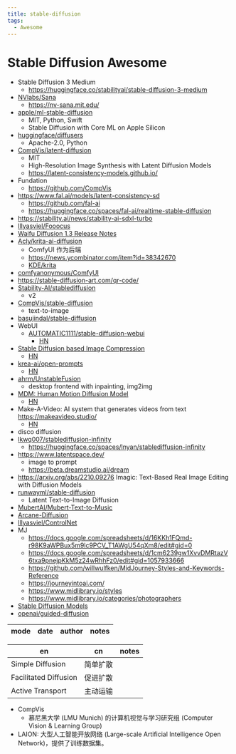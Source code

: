 ```yaml
---
title: stable-diffusion
tags:
  - Awesome
---
```


# Stable Diffusion Awesome

- Stable Diffusion 3 Medium
  - https://huggingface.co/stabilityai/stable-diffusion-3-medium
- [NVlabs/Sana](https://github.com/NVlabs/Sana)
  - https://nv-sana.mit.edu/
- [apple/ml-stable-diffusion](https://github.com/apple/ml-stable-diffusion)
  - MIT, Python, Swift
  - Stable Diffusion with Core ML on Apple Silicon
- [huggingface/diffusers](https://github.com/huggingface/diffusers)
  - Apache-2.0, Python
- [CompVis/latent-diffusion](https://github.com/CompVis/latent-diffusion)
  - MIT
  - High-Resolution Image Synthesis with Latent Diffusion Models
  - https://latent-consistency-models.github.io/
- Fundation
  - https://github.com/CompVis
- https://www.fal.ai/models/latent-consistency-sd
  - https://github.com/fal-ai
  - https://huggingface.co/spaces/fal-ai/realtime-stable-diffusion
- https://stability.ai/news/stability-ai-sdxl-turbo
- [lllyasviel/Fooocus](https://github.com/lllyasviel/Fooocus)
- [Waifu Diffusion 1.3 Release Notes](https://gist.github.com/harubaru/f727cedacae336d1f7877c4bbe2196e1)
- [Acly/krita-ai-diffusion](https://github.com/Acly/krita-ai-diffusion)
  - ComfyUI 作为后端
  - https://news.ycombinator.com/item?id=38342670
  - [KDE/krita](https://github.com/KDE/krita)
- [comfyanonymous/ComfyUI](https://github.com/comfyanonymous/ComfyUI)
- https://stable-diffusion-art.com/qr-code/
- [Stability-AI/stablediffusion](https://github.com/Stability-AI/stablediffusion)
  - v2
- [CompVis/stable-diffusion](https://github.com/CompVis/stable-diffusion)
  - text-to-image
- [basujindal/stable-diffusion](https://github.com/basujindal/stable-diffusion)
- WebUI
  - [AUTOMATIC1111/stable-diffusion-webui](https://github.com/AUTOMATIC1111/stable-diffusion-webui)
    - [HN](https://news.ycombinator.com/item?id=32784181)
- [Stable Diffusion based Image Compression](https://matthias-buehlmann.medium.com/stable-diffusion-based-image-compresssion-6f1f0a399202)
  - [HN](https://news.ycombinator.com/item?id=32907494)
- [krea-ai/open-prompts](https://github.com/krea-ai/open-prompts)
  - [HN](https://news.ycombinator.com/item?id=32943224)
- [ahrm/UnstableFusion](https://github.com/ahrm/UnstableFusion)
  - desktop frontend with inpainting, img2img
- [MDM: Human Motion Diffusion Model](https://guytevet.github.io/mdm-page/)
  - [HN](https://news.ycombinator.com/item?id=33029522)
- Make-A-Video: AI system that generates videos from text https://makeavideo.studio/
  - [HN](https://news.ycombinator.com/item?id=33020181)
- disco diffusion
- [lkwq007/stablediffusion-infinity](https://github.com/lkwq007/stablediffusion-infinity)
  - https://huggingface.co/spaces/lnyan/stablediffusion-infinity
- https://www.latentspace.dev/
  - image to prompt
  - https://beta.dreamstudio.ai/dream
- https://arxiv.org/abs/2210.09276
  Imagic: Text-Based Real Image Editing with Diffusion Models
- [runwayml/stable-diffusion](https://github.com/runwayml/stable-diffusion)
  - Latent Text-to-Image Diffusion
- [MubertAI/Mubert-Text-to-Music](https://github.com/MubertAI/Mubert-Text-to-Music)
- [Arcane-Diffusion](https://huggingface.co/nitrosocke/Arcane-Diffusion)
- [lllyasviel/ControlNet](https://github.com/lllyasviel/ControlNet)
- MJ
  - https://docs.google.com/spreadsheets/d/16KKh1FQmd-r98K9aWPBux5m9lc9PCV_T1AWgU54qXm8/edit#gid=0
  - https://docs.google.com/spreadsheets/d/1cm6239gw1XvvDMRtazV6txa9pnejpKkM5z24wRhhFz0/edit#gid=1057933666
  - https://github.com/willwulfken/MidJourney-Styles-and-Keywords-Reference
  - https://journeyintoai.com/
  - https://www.midlibrary.io/styles
  - https://www.midlibrary.io/categories/photographers
- [Stable Diffusion Models](https://cyberes.github.io/stable-diffusion-models/)
- [openai/guided-diffusion](https://github.com/openai/guided-diffusion)

| mode | date | author | notes |
| ---- | ---- | ------ | ----- |

| en                    | cn       | notes |
| --------------------- | -------- | ----- |
| Simple Diffusion      | 简单扩散 |
| Facilitated Diffusion | 促进扩散 |
| Active Transport      | 主动运输 |

- CompVis
  - 慕尼黑大学 (LMU Munich) 的计算机视觉与学习研究组 (Computer Vision & Learning Group)
- LAION: 大型人工智能开放网络 (Large-scale Artificial Intelligence Open Network)，提供了训练数据集。
